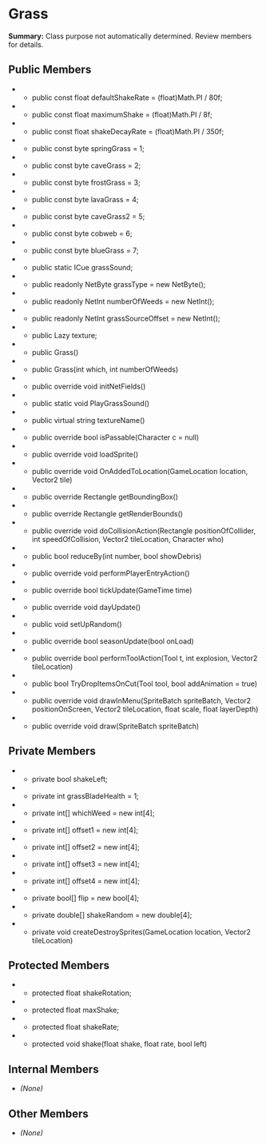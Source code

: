 # Grass

**Summary:** Class purpose not automatically determined. Review members for details.

## Public Members
- - public const float defaultShakeRate = (float)Math.PI / 80f;
- - public const float maximumShake = (float)Math.PI / 8f;
- - public const float shakeDecayRate = (float)Math.PI / 350f;
- - public const byte springGrass = 1;
- - public const byte caveGrass = 2;
- - public const byte frostGrass = 3;
- - public const byte lavaGrass = 4;
- - public const byte caveGrass2 = 5;
- - public const byte cobweb = 6;
- - public const byte blueGrass = 7;
- - public static ICue grassSound;
- - public readonly NetByte grassType = new NetByte();
- - public readonly NetInt numberOfWeeds = new NetInt();
- - public readonly NetInt grassSourceOffset = new NetInt();
- - public Lazy<Texture2D> texture;
- - public Grass()
- - public Grass(int which, int numberOfWeeds)
- - public override void initNetFields()
- - public static void PlayGrassSound()
- - public virtual string textureName()
- - public override bool isPassable(Character c = null)
- - public override void loadSprite()
- - public override void OnAddedToLocation(GameLocation location, Vector2 tile)
- - public override Rectangle getBoundingBox()
- - public override Rectangle getRenderBounds()
- - public override void doCollisionAction(Rectangle positionOfCollider, int speedOfCollision, Vector2 tileLocation, Character who)
- - public bool reduceBy(int number, bool showDebris)
- - public override void performPlayerEntryAction()
- - public override bool tickUpdate(GameTime time)
- - public override void dayUpdate()
- - public void setUpRandom()
- - public override bool seasonUpdate(bool onLoad)
- - public override bool performToolAction(Tool t, int explosion, Vector2 tileLocation)
- - public bool TryDropItemsOnCut(Tool tool, bool addAnimation = true)
- - public override void drawInMenu(SpriteBatch spriteBatch, Vector2 positionOnScreen, Vector2 tileLocation, float scale, float layerDepth)
- - public override void draw(SpriteBatch spriteBatch)

## Private Members
- - private bool shakeLeft;
- - private int grassBladeHealth = 1;
- - private int[] whichWeed = new int[4];
- - private int[] offset1 = new int[4];
- - private int[] offset2 = new int[4];
- - private int[] offset3 = new int[4];
- - private int[] offset4 = new int[4];
- - private bool[] flip = new bool[4];
- - private double[] shakeRandom = new double[4];
- - private void createDestroySprites(GameLocation location, Vector2 tileLocation)

## Protected Members
- - protected float shakeRotation;
- - protected float maxShake;
- - protected float shakeRate;
- - protected void shake(float shake, float rate, bool left)

## Internal Members
- *(None)*

## Other Members
- *(None)*
